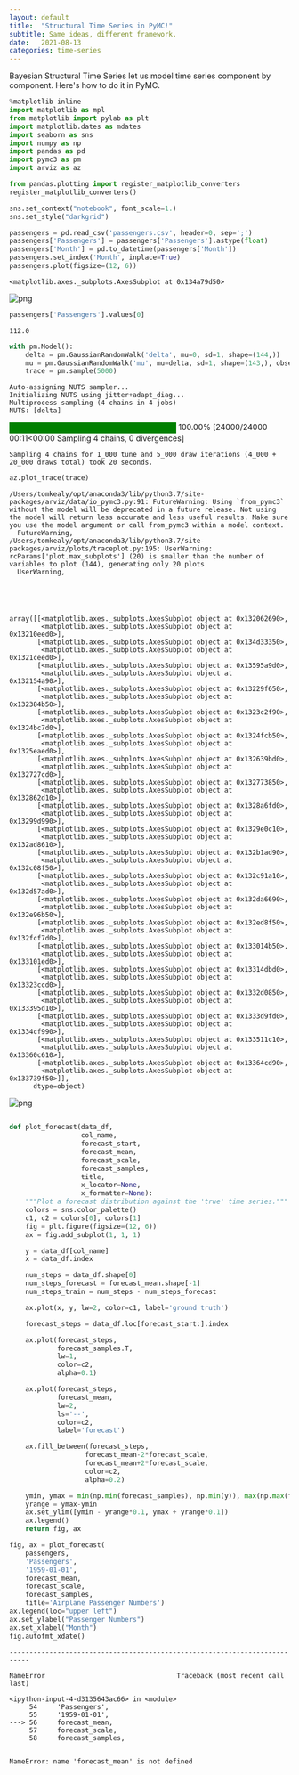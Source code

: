 ```yaml
---
layout: default
title:  "Structural Time Series in PyMC!"
subtitle: Same ideas, different framework.
date:   2021-08-13
categories: time-series
---
```

Bayesian Structural Time Series let us model time series component by component. Here's how to do it in PyMC. 

```python
%matplotlib inline
import matplotlib as mpl
from matplotlib import pylab as plt
import matplotlib.dates as mdates
import seaborn as sns
import numpy as np
import pandas as pd
import pymc3 as pm
import arviz as az

from pandas.plotting import register_matplotlib_converters
register_matplotlib_converters()

sns.set_context("notebook", font_scale=1.)
sns.set_style("darkgrid")
```


```python
passengers = pd.read_csv('passengers.csv', header=0, sep=';')
passengers['Passengers'] = passengers['Passengers'].astype(float)
passengers['Month'] = pd.to_datetime(passengers['Month'])
passengers.set_index('Month', inplace=True)
passengers.plot(figsize=(12, 6))
```




    <matplotlib.axes._subplots.AxesSubplot at 0x134a79d50>




    
![png](2021-08-13-Structural%20Time%20Series%20in%20PyMC3_files/2021-08-13-Structural%20Time%20Series%20in%20PyMC3_1_1.png)
    



```python
passengers['Passengers'].values[0]
```




    112.0




```python
with pm.Model():
    delta = pm.GaussianRandomWalk('delta', mu=0, sd=1, shape=(144,))
    mu = pm.GaussianRandomWalk('mu', mu=delta, sd=1, shape=(143,), observed=passengers['Passengers'])
    trace = pm.sample(5000)
```

    Auto-assigning NUTS sampler...
    Initializing NUTS using jitter+adapt_diag...
    Multiprocess sampling (4 chains in 4 jobs)
    NUTS: [delta]




<div>
    <style>
        /* Turns off some styling */
        progress {
            /* gets rid of default border in Firefox and Opera. */
            border: none;
            /* Needs to be in here for Safari polyfill so background images work as expected. */
            background-size: auto;
        }
        .progress-bar-interrupted, .progress-bar-interrupted::-webkit-progress-bar {
            background: #F44336;
        }
    </style>
  <progress value='24000' class='' max='24000' style='width:300px; height:20px; vertical-align: middle;'></progress>
  100.00% [24000/24000 00:11<00:00 Sampling 4 chains, 0 divergences]
</div>



    Sampling 4 chains for 1_000 tune and 5_000 draw iterations (4_000 + 20_000 draws total) took 20 seconds.



```python
az.plot_trace(trace)
```

    /Users/tomkealy/opt/anaconda3/lib/python3.7/site-packages/arviz/data/io_pymc3.py:91: FutureWarning: Using `from_pymc3` without the model will be deprecated in a future release. Not using the model will return less accurate and less useful results. Make sure you use the model argument or call from_pymc3 within a model context.
      FutureWarning,
    /Users/tomkealy/opt/anaconda3/lib/python3.7/site-packages/arviz/plots/traceplot.py:195: UserWarning: rcParams['plot.max_subplots'] (20) is smaller than the number of variables to plot (144), generating only 20 plots
      UserWarning,





    array([[<matplotlib.axes._subplots.AxesSubplot object at 0x132062690>,
            <matplotlib.axes._subplots.AxesSubplot object at 0x13210eed0>],
           [<matplotlib.axes._subplots.AxesSubplot object at 0x134d33350>,
            <matplotlib.axes._subplots.AxesSubplot object at 0x1321ceed0>],
           [<matplotlib.axes._subplots.AxesSubplot object at 0x13595a9d0>,
            <matplotlib.axes._subplots.AxesSubplot object at 0x132154a90>],
           [<matplotlib.axes._subplots.AxesSubplot object at 0x13229f650>,
            <matplotlib.axes._subplots.AxesSubplot object at 0x132384b50>],
           [<matplotlib.axes._subplots.AxesSubplot object at 0x1323c2f90>,
            <matplotlib.axes._subplots.AxesSubplot object at 0x1324bc7d0>],
           [<matplotlib.axes._subplots.AxesSubplot object at 0x1324fcb50>,
            <matplotlib.axes._subplots.AxesSubplot object at 0x1325eaed0>],
           [<matplotlib.axes._subplots.AxesSubplot object at 0x132639bd0>,
            <matplotlib.axes._subplots.AxesSubplot object at 0x132727cd0>],
           [<matplotlib.axes._subplots.AxesSubplot object at 0x132773850>,
            <matplotlib.axes._subplots.AxesSubplot object at 0x132862d10>],
           [<matplotlib.axes._subplots.AxesSubplot object at 0x1328a6fd0>,
            <matplotlib.axes._subplots.AxesSubplot object at 0x13299d990>],
           [<matplotlib.axes._subplots.AxesSubplot object at 0x1329e0c10>,
            <matplotlib.axes._subplots.AxesSubplot object at 0x132ad8610>],
           [<matplotlib.axes._subplots.AxesSubplot object at 0x132b1ad90>,
            <matplotlib.axes._subplots.AxesSubplot object at 0x132c08f50>],
           [<matplotlib.axes._subplots.AxesSubplot object at 0x132c91a10>,
            <matplotlib.axes._subplots.AxesSubplot object at 0x132d57ad0>],
           [<matplotlib.axes._subplots.AxesSubplot object at 0x132da6690>,
            <matplotlib.axes._subplots.AxesSubplot object at 0x132e96b50>],
           [<matplotlib.axes._subplots.AxesSubplot object at 0x132ed8f50>,
            <matplotlib.axes._subplots.AxesSubplot object at 0x132fcf7d0>],
           [<matplotlib.axes._subplots.AxesSubplot object at 0x133014b50>,
            <matplotlib.axes._subplots.AxesSubplot object at 0x133101ed0>],
           [<matplotlib.axes._subplots.AxesSubplot object at 0x13314dbd0>,
            <matplotlib.axes._subplots.AxesSubplot object at 0x13323ccd0>],
           [<matplotlib.axes._subplots.AxesSubplot object at 0x1332d0850>,
            <matplotlib.axes._subplots.AxesSubplot object at 0x133395d10>],
           [<matplotlib.axes._subplots.AxesSubplot object at 0x1333d9fd0>,
            <matplotlib.axes._subplots.AxesSubplot object at 0x1334cf990>],
           [<matplotlib.axes._subplots.AxesSubplot object at 0x133511c10>,
            <matplotlib.axes._subplots.AxesSubplot object at 0x13360c610>],
           [<matplotlib.axes._subplots.AxesSubplot object at 0x13364cd90>,
            <matplotlib.axes._subplots.AxesSubplot object at 0x133739f50>]],
          dtype=object)




    
![png](2021-08-13-Structural%20Time%20Series%20in%20PyMC3_files/2021-08-13-Structural%20Time%20Series%20in%20PyMC3_4_2.png)
    



```python

```


```python
def plot_forecast(data_df,
                  col_name,
                  forecast_start,
                  forecast_mean, 
                  forecast_scale, 
                  forecast_samples,
                  title, 
                  x_locator=None, 
                  x_formatter=None):
    """Plot a forecast distribution against the 'true' time series."""
    colors = sns.color_palette()
    c1, c2 = colors[0], colors[1]
    fig = plt.figure(figsize=(12, 6))
    ax = fig.add_subplot(1, 1, 1)

    y = data_df[col_name]
    x = data_df.index

    num_steps = data_df.shape[0]
    num_steps_forecast = forecast_mean.shape[-1]
    num_steps_train = num_steps - num_steps_forecast

    ax.plot(x, y, lw=2, color=c1, label='ground truth')

    forecast_steps = data_df.loc[forecast_start:].index

    ax.plot(forecast_steps, 
            forecast_samples.T, 
            lw=1, 
            color=c2, 
            alpha=0.1)

    ax.plot(forecast_steps, 
            forecast_mean, 
            lw=2, 
            ls='--', 
            color=c2,
            label='forecast')

    ax.fill_between(forecast_steps,
                   forecast_mean-2*forecast_scale,
                   forecast_mean+2*forecast_scale, 
                   color=c2, 
                   alpha=0.2)

    ymin, ymax = min(np.min(forecast_samples), np.min(y)), max(np.max(forecast_samples), np.max(y))
    yrange = ymax-ymin
    ax.set_ylim([ymin - yrange*0.1, ymax + yrange*0.1])
    ax.legend()
    return fig, ax

fig, ax = plot_forecast(
    passengers,
    'Passengers',
    '1959-01-01',
    forecast_mean, 
    forecast_scale, 
    forecast_samples,
    title='Airplane Passenger Numbers')
ax.legend(loc="upper left")
ax.set_ylabel("Passenger Numbers")
ax.set_xlabel("Month")
fig.autofmt_xdate()
```


    ---------------------------------------------------------------------------

    NameError                                 Traceback (most recent call last)

    <ipython-input-4-d3135643ac66> in <module>
         54     'Passengers',
         55     '1959-01-01',
    ---> 56     forecast_mean,
         57     forecast_scale,
         58     forecast_samples,


    NameError: name 'forecast_mean' is not defined



```python

```
